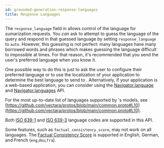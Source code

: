 ```yaml
---
id: grounded-generation-response-languages
title: Response Languages
---
```



The `response_language` field in <Config v="names.product"/> allows control of the language
for sumarization requests. You *can* ask <Config v="names.product"/> to attempt
to guess the language of the query and respond in that guessed language by
setting `response_language` to `auto`.  However, this guessing is not perfect: 
many languages have many borrowed words and phrases which makes
guessing the language difficult to impossible at times. For that reason, it's
recommended that you send the user's preferred language when you know it.

One possible way to do this is just to ask the user to configure their
preferred language or to use the localization of your application to determine
the best language to send to <Config v="names.product"/>.  Alternatively, if
your application is a web-based application, you can consider using the
[Navigator.language](https://developer.mozilla.org/en-US/docs/Web/API/Navigator/language)
and [Navigator.languages](https://developer.mozilla.org/en-US/docs/Web/API/Navigator/languages)
API.

For the most up-to-date list of languages supported by <Config v="names.product"/>'s
models, see
[https://github.com/vectara/protos/blob/main/common.proto#L10](https://github.com/vectara/protos/blob/main/common.proto#L10).

Both [ISO 639-1](https://en.wikipedia.org/wiki/List_of_ISO_639-1_codes) and
[ISO 639-3](https://en.wikipedia.org/wiki/ISO_639-3) language codes are supported
in this API.

Some features, such as `factual_consistency_score`, may not work on all 
languages. The [Factual Consistency Score](/docs/learn/hallucination-evaluation) is supported in English, German, 
and French (`eng`,`deu`,`fra`).
